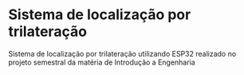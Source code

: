 # Sistema de localização por trilateração
Sistema de localização por trilateração utilizando ESP32 realizado no projeto semestral da matéria de Introdução a Engenharia
